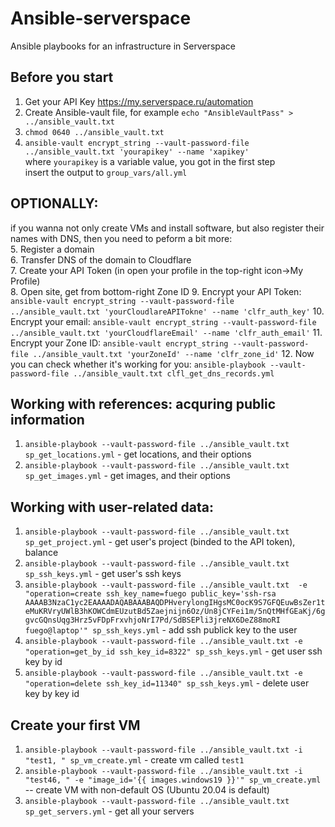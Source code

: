 # Ansible-serverspace
Ansible playbooks for an infrastructure in Serverspace  

## Before you start
1. Get your API Key https://my.serverspace.ru/automation  
2. Create Ansible-vault file, for example `echo "AnsibleVaultPass" > ../ansible_vault.txt`  
3. `chmod 0640 ../ansible_vault.txt`
4. `ansible-vault encrypt_string --vault-password-file ../ansible_vault.txt 'yourapikey' --name 'xapikey'`  
where `yourapikey` is a variable value, you got in the first step  
insert the output to `group_vars/all.yml`  
  
## OPTIONALLY:  
if you wanna not only create VMs and install software, but also register their names with DNS, then you need to peform a bit more:  
5. Register a domain  
6. Transfer DNS of the domain to Cloudflare  
7. Create your API Token (in open your profile in the top-right icon->My Profile)  
8. Open site, get from bottom-right Zone ID
9. Encrypt your API Token:  
`ansible-vault encrypt_string --vault-password-file ../ansible_vault.txt 'yourCloudlareAPITokne' --name 'clfr_auth_key'`
10. Encrypt your email:
`ansible-vault encrypt_string --vault-password-file ../ansible_vault.txt 'yourCloudflareEmail' --name 'clfr_auth_email'`
11. Encrypt your Zone ID:
`ansible-vault encrypt_string --vault-password-file ../ansible_vault.txt 'yourZoneId' --name 'clfr_zone_id'`
12. Now you can check whether it's working for you:
`ansible-playbook --vault-password-file ../ansible_vault.txt clfl_get_dns_records.yml`

  
## Working with references: acquring public information
1. `ansible-playbook --vault-password-file ../ansible_vault.txt sp_get_locations.yml` - get locations, and their options  
2. `ansible-playbook --vault-password-file ../ansible_vault.txt sp_get_images.yml`    - get images, and their options  
## Working with user-related data:
1. `ansible-playbook --vault-password-file ../ansible_vault.txt sp_get_project.yml`   - get user's project (binded to the API token), balance   
2. `ansible-playbook --vault-password-file ../ansible_vault.txt sp_ssh_keys.yml`      - get user's ssh keys  
3. `ansible-playbook --vault-password-file ../ansible_vault.txt  -e "operation=create ssh_key_name=fuego public_key='ssh-rsa AAAAB3NzaC1yc2EAAAADAQABAAABAQDPHverylongIHgsMC0ocK9S7GFQEuwBsZer1teMuKRVryUWlB3hKOWCdmEUzutBd5Zaejnijn6Oz/Un8jCYFei1m/5nQtMHfGEaKj/6ggvcGQnsUqg3Hrz5vFDpFrxvhjoNrI7Pd/SdBSEPli3jreNX6DeZ88moRI fuego@laptop'" sp_ssh_keys.yml` - add ssh publick key to the user    
4. `ansible-playbook --vault-password-file ../ansible_vault.txt -e "operation=get_by_id ssh_key_id=8322" sp_ssh_keys.yml` - get user ssh key by id  
5. `ansible-playbook --vault-password-file ../ansible_vault.txt -e "operation=delete ssh_key_id=11340" sp_ssh_keys.yml` - delete user key by key id  
##  
  
## Create your first VM
1. `ansible-playbook --vault-password-file ../ansible_vault.txt -i "test1, " sp_vm_create.yml` - create vm called `test1` 
2. `ansible-playbook --vault-password-file ../ansible_vault.txt -i "test46, " -e "image_id='{{ images.windows19 }}'" sp_vm_create.yml` -- create VM with non-default OS (Ubuntu 20.04 is default)  
2. `ansible-playbook --vault-password-file ../ansible_vault.txt sp_get_servers.yml` - get all your servers